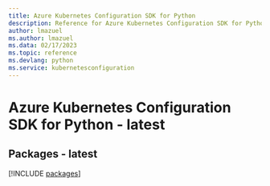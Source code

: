 ```yaml
---
title: Azure Kubernetes Configuration SDK for Python
description: Reference for Azure Kubernetes Configuration SDK for Python
author: lmazuel
ms.author: lmazuel
ms.data: 02/17/2023
ms.topic: reference
ms.devlang: python
ms.service: kubernetesconfiguration
---
```

# Azure Kubernetes Configuration SDK for Python - latest
## Packages - latest
[!INCLUDE [packages](kubernetes-configuration-index.md)]